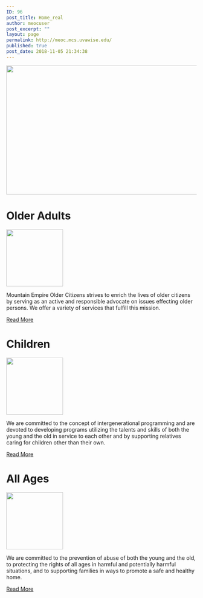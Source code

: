 ```yaml
---
ID: 96
post_title: Home_real
author: meocuser
post_excerpt: ""
layout: page
permalink: http://meoc.mcs.uvawise.edu/
published: true
post_date: 2018-11-05 21:34:38
---
```

<img src="http://meoc.mcs.uvawise.edu/wp-content/uploads/2018/11/LogoBig.png" sizes="(max-width: 1440px) 100vw, 1440px" srcset="http://meoc.mcs.uvawise.edu/wp-content/uploads/2018/11/LogoBig.png 1440w, http://meoc.mcs.uvawise.edu/wp-content/uploads/2018/11/LogoBig-300x71.png 300w, http://meoc.mcs.uvawise.edu/wp-content/uploads/2018/11/LogoBig-768x181.png 768w, http://meoc.mcs.uvawise.edu/wp-content/uploads/2018/11/LogoBig-1024x242.png 1024w" alt="" width="1440" height="340" />
<h1>Older Adults</h1>
<img src="http://meoc.mcs.uvawise.edu/wp-content/uploads/2018/11/OlderAdults.png" alt="" width="150" height="150" />

Mountain Empire Older Citizens strives to enrich the lives of older citizens by serving as an active and responsible advocate on issues effecting older persons. We offer a variety of services that fulfill this mission.

<a role="button" href="#">
Read More
</a>
<h1>Children</h1>
<img src="http://meoc.mcs.uvawise.edu/wp-content/uploads/2018/11/Children.png" alt="" width="150" height="150" />

We are committed to the concept of intergenerational programming and are devoted to developing programs utilizing the talents and skills of both the young and the old in service to each other and by supporting relatives caring for children other than their own.

<a role="button" href="#">
Read More
</a>
<h1>All Ages</h1>
<img src="http://meoc.mcs.uvawise.edu/wp-content/uploads/2018/11/AllAges.png" alt="" width="150" height="150" />

We are committed to the prevention of abuse of both the young and the old, to protecting the rights of all ages in harmful and potentially harmful situations, and to supporting families in ways to promote a safe and healthy home.

<a role="button" href="#">
Read More
</a>